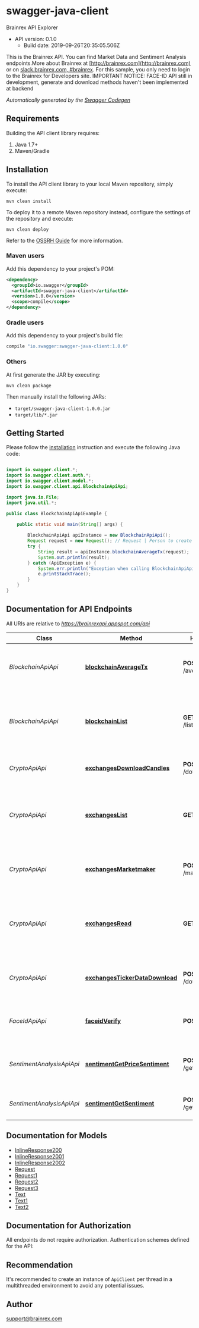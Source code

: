 # swagger-java-client

Brainrex API Explorer
- API version: 0.1.0
  - Build date: 2019-09-26T20:35:05.506Z

This is the Brainrex API. You can find Market Data and Sentiment Analysis endpoints.More about Brainrex at [http://brainrex.com](http://brainrex.com) or on [slack.brainrex.com, #brainrex](http://slack.brainrex.com).      For this sample, you only need to login to the Brainrex for Developers site. IMPORTANT NOTICE: FACE-ID API still in development, generate and download methods haven't been implemented at backend


*Automatically generated by the [Swagger Codegen](https://github.com/swagger-api/swagger-codegen)*


## Requirements

Building the API client library requires:
1. Java 1.7+
2. Maven/Gradle

## Installation

To install the API client library to your local Maven repository, simply execute:

```shell
mvn clean install
```

To deploy it to a remote Maven repository instead, configure the settings of the repository and execute:

```shell
mvn clean deploy
```

Refer to the [OSSRH Guide](http://central.sonatype.org/pages/ossrh-guide.html) for more information.

### Maven users

Add this dependency to your project's POM:

```xml
<dependency>
  <groupId>io.swagger</groupId>
  <artifactId>swagger-java-client</artifactId>
  <version>1.0.0</version>
  <scope>compile</scope>
</dependency>
```

### Gradle users

Add this dependency to your project's build file:

```groovy
compile "io.swagger:swagger-java-client:1.0.0"
```

### Others

At first generate the JAR by executing:

```shell
mvn clean package
```

Then manually install the following JARs:

* `target/swagger-java-client-1.0.0.jar`
* `target/lib/*.jar`

## Getting Started

Please follow the [installation](#installation) instruction and execute the following Java code:

```java

import io.swagger.client.*;
import io.swagger.client.auth.*;
import io.swagger.client.model.*;
import io.swagger.client.api.BlockchainApiApi;

import java.io.File;
import java.util.*;

public class BlockchainApiApiExample {

    public static void main(String[] args) {
        
        BlockchainApiApi apiInstance = new BlockchainApiApi();
        Request request = new Request(); // Request | Person to create
        try {
            String result = apiInstance.blockchainAverageTx(request);
            System.out.println(result);
        } catch (ApiException e) {
            System.err.println("Exception when calling BlockchainApiApi#blockchainAverageTx");
            e.printStackTrace();
        }
    }
}

```

## Documentation for API Endpoints

All URIs are relative to *https://brainrexapi.appspot.com/api*

Class | Method | HTTP request | Description
------------ | ------------- | ------------- | -------------
*BlockchainApiApi* | [**blockchainAverageTx**](docs/BlockchainApiApi.md#blockchainAverageTx) | **POST** /average_tx_fee | Download raw ticker data from major crypto markets
*BlockchainApiApi* | [**blockchainList**](docs/BlockchainApiApi.md#blockchainList) | **GET** /list_blockchain | The blockchains data structure supported by the Brainrex API
*CryptoApiApi* | [**exchangesDownloadCandles**](docs/CryptoApiApi.md#exchangesDownloadCandles) | **POST** /download_candles | Downloads candle format market data
*CryptoApiApi* | [**exchangesList**](docs/CryptoApiApi.md#exchangesList) | **GET** /markets | The markets data structure supported by the Brainrex Market API
*CryptoApiApi* | [**exchangesMarketmaker**](docs/CryptoApiApi.md#exchangesMarketmaker) | **POST** /market_making | Download raw ticker data from major crypto markets
*CryptoApiApi* | [**exchangesRead**](docs/CryptoApiApi.md#exchangesRead) | **GET** /exchanges | The exchanges data structure supported by the Brainrex API
*CryptoApiApi* | [**exchangesTickerDataDownload**](docs/CryptoApiApi.md#exchangesTickerDataDownload) | **POST** /download_ticker | Download raw ticker data from major crypto markets
*FaceIdApiApi* | [**faceidVerify**](docs/FaceIdApiApi.md#faceidVerify) | **POST** /verifyID | Verify costumer identity by biometric recognition
*SentimentAnalysisApiApi* | [**sentimentGetPriceSentiment**](docs/SentimentAnalysisApiApi.md#sentimentGetPriceSentiment) | **POST** /get_buy_sentiment | Sentiment analysis score using a model trained for buy signals.
*SentimentAnalysisApiApi* | [**sentimentGetSentiment**](docs/SentimentAnalysisApiApi.md#sentimentGetSentiment) | **POST** /get_sentiment | Sentiment analysis for any given blob of text


## Documentation for Models

 - [InlineResponse200](docs/InlineResponse200.md)
 - [InlineResponse2001](docs/InlineResponse2001.md)
 - [InlineResponse2002](docs/InlineResponse2002.md)
 - [Request](docs/Request.md)
 - [Request1](docs/Request1.md)
 - [Request2](docs/Request2.md)
 - [Request3](docs/Request3.md)
 - [Text](docs/Text.md)
 - [Text1](docs/Text1.md)
 - [Text2](docs/Text2.md)


## Documentation for Authorization

All endpoints do not require authorization.
Authentication schemes defined for the API:

## Recommendation

It's recommended to create an instance of `ApiClient` per thread in a multithreaded environment to avoid any potential issues.

## Author

support@brainrex.com

